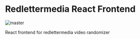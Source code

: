# Redlettermedia React Frontend
![master](https://github.com/ma89vik/redlettermedia_random_front/actions/workflows/main.yml/badge.svg)

React frontend for redlettermedia video randomizer
